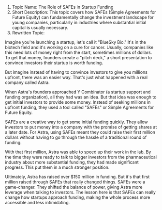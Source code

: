 1. Topic Name: The Role of SAFEs in Startup Funding 
2. Short Description: This topic covers how SAFEs (Simple Agreements for Future Equity) can fundamentally change the investment landscape for young companies, particularly in industries where substantial initial capital is usually necessary. 
3. Rewritten Topic:

Imagine you're launching a startup, let's call it "BlueSky Bio." It's in the biotech field and it's working on a cure for cancer. Usually, companies like this need lots of money right from the start, sometimes millions of dollars. To get that money, founders create a "pitch deck," a short presentation to convince investors their startup is worth funding. 

But imagine instead of having to convince investors to give you millions upfront, there was an easier way. That's just what happened with a real company called Astra. 

When Astra's founders approached Y Combinator (a startup support and funding organization), all they had was an idea. But that idea was enough to get initial investors to provide some money. Instead of seeking millions in upfront funding, they used a tool called "SAFEs" or Simple Agreements for Future Equity.

SAFEs are a creative way to get some initial funding quickly. They allow investors to put money into a company with the promise of getting shares at a later date. For Astra, using SAFEs meant they could raise their first million dollars without having to go through the hassle of a traditional round of funding.

With that first million, Astra was able to speed up their work in the lab. By the time they were ready to talk to bigger investors from the pharmaceutical industry about more substantial funding, they had made significant progress. This put them in a much stronger position.

Ultimately, Astra has raised over $150 million in funding. But it's that first million raised through SAFEs that really changed things. SAFEs were a game-changer. They shifted the balance of power, giving Astra more leverage when talking to investors. The lesson here is that SAFEs can really change how startups approach funding, making the whole process more accessible and less intimidating.